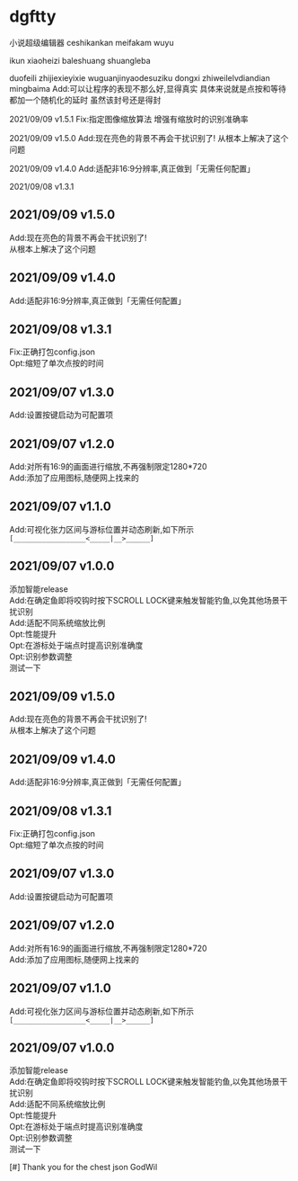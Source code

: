 # dgftty
小说超级编辑器
ceshikankan
meifakam
wuyu

ikun
xiaoheizi
baleshuang
shuangleba

duofeili
zhijiexieyixie
wuguanjinyaodesuziku
dongxi
zhiweilelvdiandian
mingbaima
Add:可以让程序的表现不那么好,显得真实
具体来说就是点按和等待都加一个随机化的延时
虽然该封号还是得封

2021/09/09 v1.5.1
Fix:指定图像缩放算法
增强有缩放时的识别准确率

2021/09/09 v1.5.0
Add:现在亮色的背景不再会干扰识别了!
从根本上解决了这个问题

2021/09/09 v1.4.0
Add:适配非16:9分辨率,真正做到「无需任何配置」

2021/09/08 v1.3.1
## 2021/09/09 v1.5.0
Add:现在亮色的背景不再会干扰识别了!  
从根本上解决了这个问题  
## 2021/09/09 v1.4.0
Add:适配非16:9分辨率,真正做到「无需任何配置」  
## 2021/09/08 v1.3.1
Fix:正确打包config.json  
Opt:缩短了单次点按的时间  
## 2021/09/07 v1.3.0
Add:设置按键启动为可配置项  
## 2021/09/07 v1.2.0
Add:对所有16:9的画面进行缩放,不再强制限定1280*720  
Add:添加了应用图标,随便网上找来的  
## 2021/09/07 v1.1.0
Add:可视化张力区间与游标位置并动态刷新,如下所示  
```[__________________<_____|__>______]```
## 2021/09/07 v1.0.0
添加智能release  
Add:在确定鱼即将咬钩时按下SCROLL LOCK键来触发智能钓鱼,以免其他场景干扰识别  
Add:适配不同系统缩放比例  
Opt:性能提升  
Opt:在游标处于端点时提高识别准确度  
Opt:识别参数调整  
测试一下
## 2021/09/09 v1.5.0
Add:现在亮色的背景不再会干扰识别了!  
从根本上解决了这个问题  
## 2021/09/09 v1.4.0
Add:适配非16:9分辨率,真正做到「无需任何配置」  
## 2021/09/08 v1.3.1
Fix:正确打包config.json  
Opt:缩短了单次点按的时间  
## 2021/09/07 v1.3.0
Add:设置按键启动为可配置项  
## 2021/09/07 v1.2.0
Add:对所有16:9的画面进行缩放,不再强制限定1280*720  
Add:添加了应用图标,随便网上找来的  
## 2021/09/07 v1.1.0
Add:可视化张力区间与游标位置并动态刷新,如下所示  
```[__________________<_____|__>______]```
## 2021/09/07 v1.0.0
添加智能release  
Add:在确定鱼即将咬钩时按下SCROLL LOCK键来触发智能钓鱼,以免其他场景干扰识别  
Add:适配不同系统缩放比例  
Opt:性能提升  
Opt:在游标处于端点时提高识别准确度  
Opt:识别参数调整  
测试一下





[#] Thank you for the chest json GodWil
